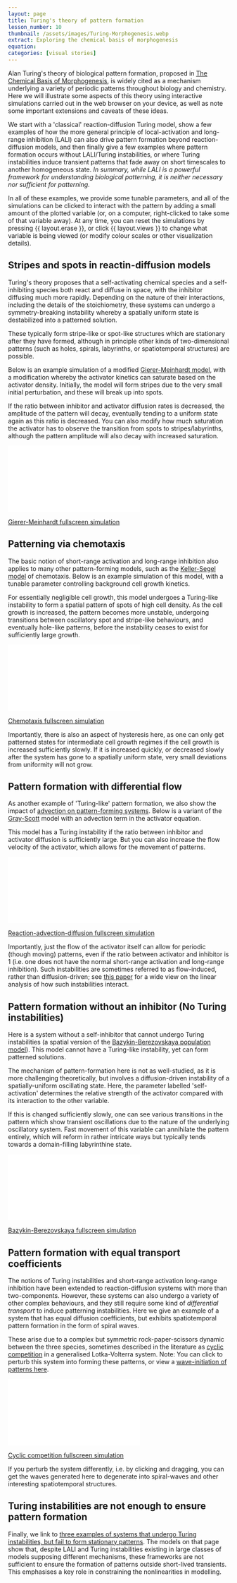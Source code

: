 ```yaml
---
layout: page
title: Turing's theory of pattern formation
lesson_number: 10
thumbnail: /assets/images/Turing-Morphogenesis.webp
extract: Exploring the chemical basis of morphogenesis
equation:
categories: [visual stories]
---
```


Alan Turing's theory of biological pattern formation, proposed in [The Chemical Basis of Morphogenesis](https://en.wikipedia.org/wiki/The_Chemical_Basis_of_Morphogenesis), is widely cited as a mechanism underlying a variety of periodic patterns throughout biology and chemistry. Here we will illustrate some aspects of this theory using interactive simulations carried out in the web browser on your device, as well as note some important extensions and caveats of these ideas. 

We start with a 'classical' reaction-diffusion Turing model, show a few examples of how the more general principle of local-activation and long-range inhibition (LALI) can also drive pattern formation beyond reaction-diffusion models, and then finally give a few examples where pattern formation occurs without LALI/Turing instabilities, or where Turing instabilities induce transient patterns that fade away on short timescales to another homogeneous state. *In summary, while LALI is a powerful framework for understanding biological patterning, it is neither necessary nor sufficient for patterning.*

In all of these examples, we provide some tunable parameters, and all of the simulations can be clicked to interact with the pattern by adding a small amount of the plotted variable (or, on a computer, right-clicked to take some of that variable away). At any time, you can reset the simulations by pressing {{ layout.erase }}, or click {{ layout.views }} to change what variable is being viewed (or modify colour scales or other visualization details). 

## Stripes and spots in reactin-diffusion models

Turing's theory proposes that a self-activating chemical species and a self-inhibiting species both react and diffuse in space, with the inhibitor diffusing much more rapidly. Depending on the nature of their interactions, including the details of the stoichiometry, these systems can undergo a symmetry-breaking instability whereby a spatially uniform state is destabilized into a patterned solution. 

These typically form stripe-like or spot-like structures which are stationary after they have formed, although in principle other kinds of two-dimensional patterns (such as holes, spirals, labyrinths, or spatiotemporal structures) are possible.

Below is an example simulation of a modified [Gierer-Meinhardt model](/mathematical-biology/gierer-meinhardt), with a modification whereby the activator kinetics can saturate based on the activator density. Initially, the model will form stripes due to the very small initial perturbation, and these will break up into spots. 

If the ratio between inhibitor and activator diffusion rates is decreased, the amplitude of the pattern will decay, eventually tending to a uniform state again as this ratio is decreased. You can also modify how much saturation the activator has to observe the transition from spots to stripes/labyrinths, although the pattern amplitude will also decay with increased saturation.

<p style="text-align:center;margin-bottom:0;"><vpde-slider
    iframe="simGM"
    name="D"
    label="Ratio of inhibitor to activator diffusion"
    label-position="above"
    min-label="Small"
    max-label="Large"
    min="40"
    max="100"
    value="100"
    step="5"
></vpde-slider></p>

<p style="text-align:center;margin-bottom:0;"><vpde-slider
    iframe="simGM"
    name="K"
    label="Activator Saturation"
    label-position="below"
    min-label="None"
    max-label="Moderate"
    min="0"
    max="0.005"
    value="0"
></vpde-slider></p>

<iframe id="simGM" class="sim" style="margin-left:auto;margin-right:auto" src="/sim/?preset=GiererMeinhardtStripeiframe&story&nomathjax&sf=1" frameborder="0" loading="lazy"></iframe>

[Gierer-Meinhardt fullscreen simulation](/sim/?preset=GiererMeinhardtStripeiframe)

<p></p>

## Patterning via chemotaxis

The basic notion of short-range activation and long-range inhibition also applies to many other pattern-forming models, such as the [Keller-Segel model](/mathematical-biology/keller-segel) of chemotaxis. Below is an example simulation of this model, with a tunable parameter controlling background cell growth kinetics. 

For essentially negligible cell growth, this model undergoes a Turing-like instability to form a spatial pattern of spots of high cell density. As the cell growth is increased, the pattern becomes more unstable, undergoing transitions between oscillatory spot and stripe-like behaviours, and eventually hole-like patterns, before the instability ceases to exist for sufficiently large growth. 

<p style="text-align:center;margin-bottom:0;"><vpde-slider
    iframe="simKS"
    name="r"
    label="Cell growth"
    label-position="above"
    min-label="Small"
    max-label="Moderate"
    min="0.001"
    max="0.3"
    value="0.001"
></vpde-slider></p>

<iframe id="simKS" class="sim" style="margin-left:auto;margin-right:auto" src="/sim/?preset=KellerSegeliframe&story&nomathjax" frameborder="0" loading="lazy"></iframe>

[Chemotaxis fullscreen simulation](/sim/?preset=KellerSegeliframe)

Importantly, there is also an aspect of hysteresis here, as one can only get patterned states for intermediate cell growth regimes if the cell growth is increased sufficiently slowly. If it is increased quickly, or decreased slowly after the system has gone to a spatially uniform state, very small deviations from uniformity will not grow.

<p></p>

## Pattern formation with differential flow

As another example of 'Turing-like' pattern formation, we also show the impact of [advection on pattern-forming systems](/nonlinear-physics/advecting-patterns). Below is a variant of the [Gray-Scott](/nonlinear-physics/gray-scott) model with an advection term in the activator equation. 

This model has a Turing instability if the ratio between inhibitor and activator diffusion is sufficiently large. But you can also increase the flow velocity of the activator, which allows for the movement of patterns. 

<p style="text-align:center;margin-bottom:0;"><vpde-slider
    iframe="simGSA"
    name="D"
    label="Ratio of inhibitor to activator diffusion"
    label-position="above"
    min-label="Small"
    max-label="Large"
    min="1"
    max="4"
    value="2"
    step="0.1"
></vpde-slider></p>

<p style="text-align:center;margin-bottom:0;"><vpde-slider
    iframe="simGSA"
    name="V"
    label="Activator Flow Velocity"
    label-position="below"
    min-label="Normal"
    max-label="Improved"
    min="0"
    max="0.3"
    value="0"
    step="0.05"
></vpde-slider></p>

<iframe id="simGSA" class="sim" style="margin-left:auto;margin-right:auto" src="/sim/?preset=GrayScottiframeAdvection&story&nomathjax" frameborder="0" loading="lazy"></iframe>

[Reaction-advection-diffusion fullscreen simulation](/sim/?preset=GrayScottiframeAdvection)

Importantly, just the flow of the activator itself can allow for periodic (though moving) patterns, even if the ratio between activator and inhibitor is $1$ (i.e. one does not have the normal short-range activation and long-range inhibition). Such instabilities are sometimes referred to as flow-induced, rather than diffusion-driven; see [this paper](https://doi.org/10.1017/jfm.2019.620) for a wide view on the linear analysis of how such instabilities interact.

<p></p>



## Pattern formation without an inhibitor (No Turing instabilities)


Here is a system without a self-inhibitor that cannot undergo Turing instabilities (a spatial version of the [Bazykin-Berezovskaya population model](https://www.worldscientific.com/worldscibooks/10.1142/2284#t=aboutBook)). This model cannot have a Turing-like instability, yet can form patterned solutions.

The mechanism of pattern-formation here is not as well-studied, as it is more challenging theoretically, but involves a diffusion-driven instability of a spatially-uniform oscillating state. Here, the parameter labelled 'self-activation' determines the relative strength of the activator compared with its interaction to the other variable. 

If this is changed sufficiently slowly, one can see various transitions in the pattern which show transient oscillations due to the nature of the underlying oscillatory system. Fast movement of this variable can annihilate the pattern entirely, which will reform in rather intricate ways but typically tends towards a domain-filling labyrinthine state.

<p style="text-align:center;margin-bottom:0;"><vpde-slider
    iframe="simLC"
    name="r"
    label="Self-activation"
    label-position="above"
    min-label="Small"
    max-label="Moderate"
    min="0.1"
    max="1"
    value="1"
></vpde-slider></p>

<iframe id="simLC" class="sim" style="margin-left:auto;margin-right:auto" src="/sim/?preset=PatterningViaLimitCycles&story&nomathjax" frameborder="0" loading="lazy"></iframe>

[Bazykin-Berezovskaya fullscreen simulation](/sim/?preset=PatterningViaLimitCycles)

<p></p>

## Pattern formation with equal transport coefficients

The notions of Turing instabilities and short-range activation long-range inhibition have been extended to reaction-diffusion systems with more than two-components. However, these systems can also undergo a variety of other complex behaviours, and they still require some kind of *differential transport* to induce patterning instabilities. Here we give an example of a system that has equal diffusion coefficients, but exhibits spatiotemporal pattern formation in the form of spiral waves. 

These arise due to a complex but symmetric rock-paper-scissors dynamic between the three species, sometimes described in the literature as [cyclic competition](/mathematical-biology/cyclic-competition) in a generalised Lotka-Volterra system. Note: You can click to perturb this system into forming these patterns, or view a [wave-initiation of patterns here](/sim/?preset=cyclicCompetitionWave).


<iframe id="simED" class="sim" style="margin-left:auto;margin-right:auto" src="/sim/?preset=CyclicCompetitionWaveiframe&story&nomathjax" frameborder="0" loading="lazy"></iframe>

[Cyclic competition fullscreen simulation](/sim/?preset=CyclicCompetitionWaveiframe)

<p></p>

If you perturb the system differently, i.e. by clicking and dragging, you can get the waves generated here to degenerate into spiral-waves and other interesting spatiotemporal structures. 

## Turing instabilities are not enough to ensure pattern formation

Finally, we link to [three examples of systems that undergo Turing instabilities, but fail to form stationary patterns](/mathematical-biology/Turing-conditions-are-not-enough). The models on that page show that, despite LALI and Turing instabilities existing in large classes of models supposing different mechanisms, these frameworks are not sufficient to ensure the formation of patterns outside short-lived transients. This emphasises a key role in constraining the nonlinearities in modelling.

